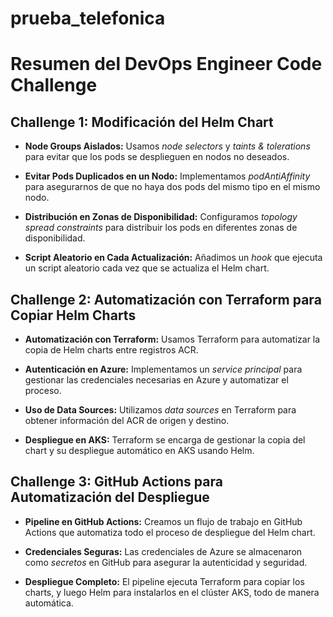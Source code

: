 # prueba_telefonica

# Resumen del DevOps Engineer Code Challenge

## Challenge 1: Modificación del Helm Chart

- **Node Groups Aislados:** 
  Usamos *node selectors* y *taints & tolerations* para evitar que los pods se desplieguen en nodos no deseados.

- **Evitar Pods Duplicados en un Nodo:**
  Implementamos *podAntiAffinity* para asegurarnos de que no haya dos pods del mismo tipo en el mismo nodo.

- **Distribución en Zonas de Disponibilidad:**
  Configuramos *topology spread constraints* para distribuir los pods en diferentes zonas de disponibilidad.

- **Script Aleatorio en Cada Actualización:**
  Añadimos un *hook* que ejecuta un script aleatorio cada vez que se actualiza el Helm chart.

## Challenge 2: Automatización con Terraform para Copiar Helm Charts

- **Automatización con Terraform:**
  Usamos Terraform para automatizar la copia de Helm charts entre registros ACR.

- **Autenticación en Azure:**
  Implementamos un *service principal* para gestionar las credenciales necesarias en Azure y automatizar el proceso.

- **Uso de Data Sources:**
  Utilizamos *data sources* en Terraform para obtener información del ACR de origen y destino.

- **Despliegue en AKS:**
  Terraform se encarga de gestionar la copia del chart y su despliegue automático en AKS usando Helm.

## Challenge 3: GitHub Actions para Automatización del Despliegue

- **Pipeline en GitHub Actions:**
  Creamos un flujo de trabajo en GitHub Actions que automatiza todo el proceso de despliegue del Helm chart.

- **Credenciales Seguras:**
  Las credenciales de Azure se almacenaron como *secretos* en GitHub para asegurar la autenticidad y seguridad.

- **Despliegue Completo:**
  El pipeline ejecuta Terraform para copiar los charts, y luego Helm para instalarlos en el clúster AKS, todo de manera automática.

